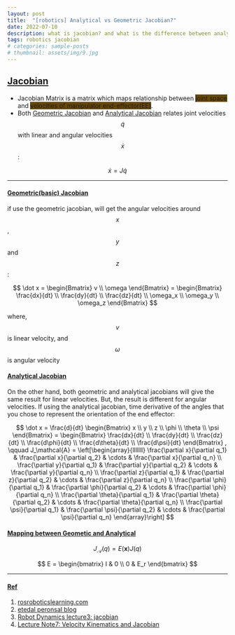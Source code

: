 ```yaml
---
layout: post
title:  "[robotics] Analytical vs Geometric Jacobian?"
date: 2022-07-10
description: what is jacobian? and what is the difference between analytical and geometric jacobian?
tags: robotics jacobian
# categories: sample-posts
# thumbnail: assets/img/9.jpg
---
```


## [Jacobian](#jacobian)
* Jacobian Matrix is a matrix which maps relationship between <span style="background-color: #674900">joint space</span> and <span style="background-color: #674900">velocities of manipulator end-effector(EE)</span>.
* Both [Geometric Jacobian](#geometricbasic-jacobian) and [Analytical Jacobian](#analytical-jacobian) relates joint velocities $$\dot q$$ with linear and angular velocities $$\dot x$$:
  
$$
\dot x = J \dot q
$$

---
#### [Geometric(basic) Jacobian](#geometricbasic-jacobian)
if use the geometric jacobian, will get the angular velocities around $$x$$, $$y$$ and $$z$$:

$$
\dot x = 
\begin{Bmatrix}
v \\
\omega
\end{Bmatrix} =
\begin{Bmatrix}
\frac{dx}{dt} \\
\frac{dy}{dt} \\
\frac{dz}{dt} \\
\omega_x \\
\omega_y \\
\omega_z
\end{Bmatrix}
$$

where, $$v$$ is linear velocity, and $$\omega$$ is angular velocity

#### [Analytical Jacobian](#analytical-jacobian)
On the other hand, both geometric and analytical jacobians will give the same result for linear velocities. But, the result is different for angular velocities. If using the analytical jacobian, time derivative of the angles that you chose to represent the orientation of the end effector:

$$
\dot x = \frac{d}{dt}
\begin{Bmatrix}
x \\ y \\ z \\ \phi \\ \theta \\ \psi
\end{Bmatrix} = 
\begin{Bmatrix}
\frac{dx}{dt} \\
\frac{dy}{dt} \\
\frac{dz}{dt} \\
\frac{d\phi}{dt} \\
\frac{d\theta}{dt} \\
\frac{d\psi}{dt}
\end{Bmatrix}
,
\qquad
J_\mathcal{A} = 
\left[\begin{array}{lllllll}
\frac{\partial x}{\partial q_1} & \frac{\partial x}{\partial q_2} & \cdots & \frac{\partial x}{\partial q_n} \\
\frac{\partial y}{\partial q_1} & \frac{\partial y}{\partial q_2} & \cdots & \frac{\partial y}{\partial q_n} \\
\frac{\partial z}{\partial q_1} & \frac{\partial z}{\partial q_2} & \cdots & \frac{\partial z}{\partial q_n} \\
\frac{\partial \phi}{\partial q_1} & \frac{\partial \phi}{\partial q_2} & \cdots & \frac{\partial \phi}{\partial q_n} \\
\frac{\partial \theta}{\partial q_1} & \frac{\partial \theta}{\partial q_2} & \cdots & \frac{\partial \theta}{\partial q_n} \\
\frac{\partial \psi}{\partial q_1} & \frac{\partial \psi}{\partial q_2} & \cdots & \frac{\partial \psi}{\partial q_n}
\end{array}\right]
$$

#### [Mapping between Geometic and Analytical](#mapping-between-geometic-and-analytical)

$$
J_\mathcal{A}(q) = E(\mathbf{x}) J(q)
$$

$$
E = 
\begin{bmatrix}
I & 0 \\
0 & E_r
\end{bmatrix}
$$

---
#### [Ref](#ref)
1. [rosroboticslearning.com](https://www.rosroboticslearning.com/jacobian)
2. [etedal peronsal blog](https://www.etedal.net/2014/12/analytical-jacobian-vs-geometrical.html)
3. [Robot Dynamics lecture3: jacobian](https://www.youtube.com/watch?v=Kzm1aojcQXA&list=PLE-BQwvVGf8GMY11YEONylkQNu0UWj0VE&index=10)
4. [Lecture Note7: Velocity Kinematics and Jacobian](http://www2.ece.ohio-state.edu/~zhang/RoboticsClass/docs/LN7_VelocityKinematics_a.pdf)